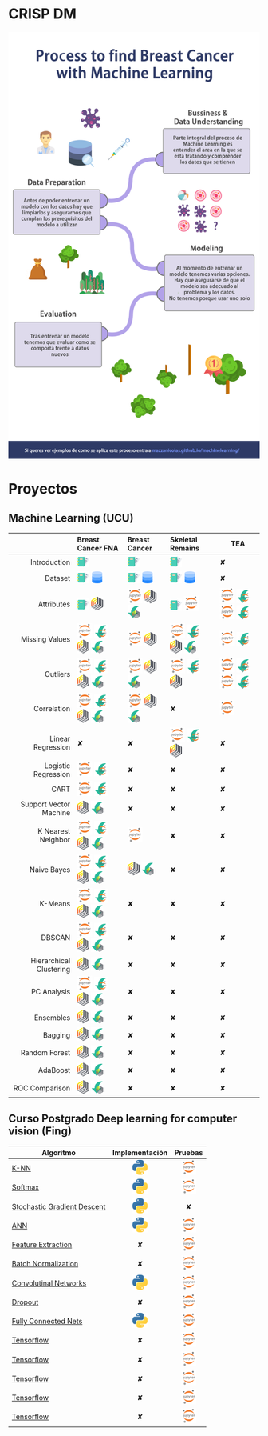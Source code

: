 # CRISP DM

![](./img/ml.png)


# Proyectos

## Machine Learning (UCU)

|                     | Breast Cancer FNA          | Breast Cancer | Skeletal Remains  | TEA | 
|--------------------:| :------------------------- | :------------ | :---------------- | ---- |
| Introduction        | [![RM](./img/dc.png)][1_1] | [![RM](./img/dc.png)][2_1] | [![RM](./img/dc.png)][3_1] | ✘ | 
| Dataset             | [![RM](./img/dc.png)][1_2] [![RM](./img/dd.png)][1_2_1] | [![RM](./img/dc.png)][2_2] [![RM](./img/dd.png)][2_2_2] | [![RM](./img/dc.png)][3_2] [![RM](./img/dd.png)][3_2_2] | ✘ | 
| Attributes          | [![RM](./img/dc.png)][1_3] [![RM](./img/rm.png)][1_3_1] | [![RM](./img/jn.png)][2_3] [![RM](./img/rm.png)][2_3_2] [![RM](./img/rd.png)][2_3_3] | [![RM](./img/dc.png)][3_3] [![RM](./img/jn.png)][3_3_2] | [![RM](./img/jn.png)][4_3] [![RM](./img/jd.png)][4_3_2] [![RM](./img/jn.png)][4_3_3] [![RM](./img/jd.png)][4_3_4] | 
| Missing Values      | [![RM](./img/jn.png)][1_4] [![RM](./img/jd.png)][1_4_2] [![RM](./img/rm.png)][1_4_3] [![RM](./img/rd.png)][1_4_4] | [![RM](./img/jn.png)][2_4] [![RM](./img/rm.png)][2_4_2] | [![RM](./img/jn.png)][3_4] [![RM](./img/jd.png)][3_4_2] [![RM](./img/rm.png)][3_4_3] [![RM](./img/rd.png)][3_4_4] | [![RM](./img/jn.png)][4_4] [![RM](./img/jd.png)][4_4_2] | 
| Outliers            | [![RM](./img/jn.png)][1_5] [![RM](./img/jd.png)][1_5_2] [![RM](./img/rm.png)][1_5_3] [![RM](./img/rd.png)][1_5_4] | [![RM](./img/jn.png)][2_5] [![RM](./img/rm.png)][2_5_2] [![RM](./img/rd.png)][2_5_3] | [![RM](./img/jn.png)][3_5] [![RM](./img/jd.png)][3_5_2] [![RM](./img/rm.png)][3_5_3] | [![RM](./img/jn.png)][4_5] [![RM](./img/jd.png)][4_5_2] [![RM](./img/jn.png)][4_5_3] [![RM](./img/jd.png)][4_5_4] | 
| Correlation         | [![RM](./img/jn.png)][1_6] [![RM](./img/jd.png)][1_6_2] [![RM](./img/rm.png)][1_6_3] [![RM](./img/rd.png)][1_6_4] | [![RM](./img/jn.png)][2_6] [![RM](./img/rm.png)][2_6_2] [![RM](./img/rd.png)][2_6_3] | ✘  | [![RM](./img/jn.png)][4_6] | 
| Linear Regression   | ✘ | ✘ | [![RM](./img/jn.png)][3_7] [![RM](./img/jd.png)][3_7_2] [![RM](./img/rm.png)][3_7_3] | ✘ | 
| Logistic Regression | [![RM](./img/jn.png)][1_8] [![RM](./img/jd.png)][1_8_2] | ✘ | ✘ | ✘ | 
| CART                | [![RM](./img/jn.png)][1_9] [![RM](./img/jd.png)][1_9_2] | ✘ | ✘ | ✘ | 
| Support Vector Machine | [![RM](./img/rm.png)][1_10] [![RM](./img/rd.png)][1_10_1] | ✘ | ✘ | ✘ | 
| K Nearest Neighbor  | [![RM](./img/jn.png)][1_11_3] [![RM](./img/jd.png)][1_11_4] [![RM](./img/rm.png)][1_11] [![RM](./img/rd.png)][1_11_2] | [![RM](./img/jn.png)][2_11] | ✘ | ✘ | 
| Naive Bayes         | [![RM](./img/jn.png)][1_12_3] [![RM](./img/jd.png)][1_12_4] [![RM](./img/rm.png)][1_12] [![RM](./img/rd.png)][1_12_2] | [![RM](./img/rm.png)][2_12] [![RM](./img/rd.png)][2_12_2] | ✘ | ✘ | 
| K-Means             | [![RM](./img/jn.png)][1_13_3] [![RM](./img/jd.png)][1_13_4] [![RM](./img/rm.png)][1_13] [![RM](./img/rd.png)][1_13_2] | ✘ | ✘ | ✘ | 
| DBSCAN              | [![RM](./img/jn.png)][1_14_3] [![RM](./img/jd.png)][1_14_4] [![RM](./img/rm.png)][1_14] [![RM](./img/rd.png)][1_14_2]  | ✘ | ✘ | ✘ | 
| Hierarchical Clustering | [![RM](./img/rm.png)][1_15] [![RM](./img/rd.png)][1_15_2]  | ✘ | ✘ | ✘ | 
| PC Analysis         | [![RM](./img/jn.png)][1_16_3] [![RM](./img/jd.png)][1_16_4] [![RM](./img/rm.png)][1_16] [![RM](./img/rd.png)][1_16_2] | ✘ | ✘ | ✘ | 
| Ensembles           | [![RM](./img/rm.png)][1_17] [![RM](./img/rd.png)][1_17_2] | ✘ | ✘ | ✘ | 
| Bagging             | [![RM](./img/rm.png)][1_18] [![RM](./img/rd.png)][1_18_2] | ✘ | ✘ | ✘ | 
| Random Forest       | [![RM](./img/rm.png)][1_19] [![RM](./img/rd.png)][1_19_2] | ✘ | ✘ | ✘ | 
| AdaBoost            | [![RM](./img/rm.png)][1_20] [![RM](./img/rd.png)][1_20_2] | ✘ | ✘ | ✘ | 
| ROC Comparison      | [![RM](./img/rm.png)][1_21] [![RM](./img/rd.png)][1_21_2] | ✘ | ✘ | ✘ | 


<!-- Introduction -->
[1_1]: ./ucu_machine_learning/breast-cancer-fna/documents/1_introduction.md
<!-- Dataset -->
[1_2]: ./ucu_machine_learning/breast-cancer-fna/documents/2_dataset.md
[1_2_1]: ./ucu_machine_learning/breast-cancer-fna/dataset/breast-cancer.csv
<!-- Attributes -->
[1_3]: ./ucu_machine_learning/breast-cancer-fna/documents/3_attributes_text.md
[1_3_1]: ./ucu_machine_learning/breast-cancer-fna/documents/3_attributes_rapidminer.md
<!-- Missing Values -->
[1_4]: ./ucu_machine_learning/breast-cancer-fna/documents/4_missing_values_code.md
[1_4_2]: ./ucu_machine_learning/breast-cancer-fna/notebooks/Missing_Values.ipynb
[1_4_3]: ./ucu_machine_learning/breast-cancer-fna/documents/4_missing_values_rapidminer.md
[1_4_4]: ./ucu_machine_learning/breast-cancer-fna/process/missing-values.rmp
<!-- Outliers -->
[1_5]: ./ucu_machine_learning/breast-cancer-fna/documents/5_outliers_code.md
[1_5_2]: ./ucu_machine_learning/breast-cancer-fna/notebooks/Outliers.ipynb
[1_5_3]: ./ucu_machine_learning/breast-cancer-fna/documents/5_outliers_rapidminer.md
[1_5_4]: ./ucu_machine_learning/breast-cancer-fna/process/outliers.rmp
<!-- Correlation -->
[1_6]: ./ucu_machine_learning/breast-cancer-fna/documents/6_correlation_code.md
[1_6_2]: ./ucu_machine_learning/breast-cancer-fna/notebooks/correlation.ipynb
[1_6_3]: ./ucu_machine_learning/breast-cancer-fna/documents/6_correlation_rapidminer.md
[1_6_4]: ./ucu_machine_learning/breast-cancer-fna/process/correlation.rmp
<!-- Linear Regression -->
[1_7]: ./
<!-- Logistic Regression -->
[1_8]: ./ucu_machine_learning/breast-cancer-fna/documents/8_logistic_regression_code.md
[1_8_2]: ./ucu_machine_learning/breast-cancer-fna/notebooks/Logistic_Regression.ipynb
<!-- CART -->
[1_9]: ./ucu_machine_learning/breast-cancer-fna/documents/9_CART_code.md
[1_9_2]: ./ucu_machine_learning/breast-cancer-fna/notebooks/CART.ipynb
<!-- Support Vector Machine -->
[1_10]: ./ucu_machine_learning/breast-cancer-fna/documents/10_SVM_rapidminer.md
[1_10_1]: ./ucu_machine_learning/breast-cancer-fna/process/SVM.rmp
<!-- K Nearest Neighbor -->
[1_11]: ./ucu_machine_learning/breast-cancer-fna/documents/11_knn_rapidminer.md
[1_11_2]: ./ucu_machine_learning/breast-cancer-fna/process/knn.rmp
[1_11_3]: ./ucu_machine_learning/breast-cancer-fna/documents/11_knn_code.md
[1_11_4]: ./ucu_machine_learning/breast-cancer-fna/notebooks/K-NN.ipynb
<!-- Naive Bayes -->
[1_12]: ./ucu_machine_learning/breast-cancer-fna/documents/12_naive_bayes_rapidminer.md
[1_12_2]: ./ucu_machine_learning/breast-cancer-fna/process/naive-bayes.rmp
[1_12_3]: ./ucu_machine_learning/breast-cancer-fna/documents/12_naive_bayes_code.md
[1_12_4]: ./ucu_machine_learning/breast-cancer-fna/notebooks/Naive_Bayes.ipynb
<!-- K-Means -->
[1_13]: ./ucu_machine_learning/breast-cancer-fna/documents/13_k_means.md
[1_13_2]: ./ucu_machine_learning/breast-cancer-fna/process/kmeans.rmp
[1_13_3]: ./ucu_machine_learning/breast-cancer-fna/documents/13_k_means_code.md
[1_13_4]: ./ucu_machine_learning/breast-cancer-fna/notebooks/K-Means.ipynb
<!-- DBSCAN -->
[1_14]: ./ucu_machine_learning/breast-cancer-fna/documents/14_dbscan_rapidminer.md
[1_14_2]: ./ucu_machine_learning/breast-cancer-fna/process/dbscan.rmp
[1_14_3]: ./ucu_machine_learning/breast-cancer-fna/documents/14_dbscan_code.md
[1_14_4]: ./ucu_machine_learning/breast-cancer-fna/process/DBSCAN.ipynb
<!-- Hierarchical Clustering -->
[1_15]: ./ucu_machine_learning/breast-cancer-fna/documents/15_hierarchical_clustering.md
[1_15_2]: ./ucu_machine_learning/breast-cancer-fna/process/hierarchical-clustering.rmp
<!-- PC Analysis -->
[1_16]: ./ucu_machine_learning/breast-cancer-fna/documents/16_pca.md
[1_16_2]: ./ucu_machine_learning/breast-cancer-fna/process/pca.rmp
[1_16_3]: ./ucu_machine_learning/breast-cancer-fna/documents/16_pca_code.md
[1_16_4]: ./ucu_machine_learning/breast-cancer-fna/notebooks/PCA.ipynb
<!-- Ensembles -->
[1_17]: ./ucu_machine_learning/breast-cancer-fna/documents/17-Ensembles.md
[1_17_2]: ./ucu_machine_learning/breast-cancer-fna/process/ensambles.rmp
<!-- Bagging -->
[1_18]: ./ucu_machine_learning/breast-cancer-fna/documents/18-Bagging.md
[1_18_2]: ./ucu_machine_learning/breast-cancer-fna/process/bagging.rmp
<!-- Random Forest -->
[1_19]: ./ucu_machine_learning/breast-cancer-fna/documents/19-random_forest.md
[1_19_2]: ./ucu_machine_learning/breast-cancer-fna/process/random-forest.rmp
<!-- AdaBoost -->
[1_20]: ./ucu_machine_learning/breast-cancer-fna/documents/20-adaboost.md
[1_20_2]: ./ucu_machine_learning/breast-cancer-fna/process/adaboost.rmp
<!-- ROC -->
[1_21]: ./ucu_machine_learning/breast-cancer-fna/documents/21_roc.md
[1_21_2]: ./ucu_machine_learning/breast-cancer-fna/process/roc.rmp



<!-- Introduction -->
[2_1]: ./ucu_machine_learning/breast-cancer/documents/1_introduction.md
<!-- Dataset -->
[2_2]: ./ucu_machine_learning/breast-cancer/documents/2_dataset.md
[2_2_2]: ./ucu_machine_learning/breast-cancer/dataset/breast-cancer.csv
<!-- Attributes -->
[2_3]: ./ucu_machine_learning/breast-cancer/documents/3_attributes_code.md
[2_3_2]: ./ucu_machine_learning/breast-cancer/documents/3_attributes_rapidminer.md
[2_3_3]: ./ucu_machine_learning/breast-cancer/process/attributes.rmp
<!-- Missing Values -->
[2_4]: ./ucu_machine_learning/breast-cancer/documents/4_missing_values_code.md
[2_4_2]: ./ucu_machine_learning/breast-cancer/documents/4_missing_values_rapidminer.md
<!-- Outliers -->
[2_5]: ./ucu_machine_learning/breast-cancer/documents/5_outliers_code.md
[2_5_2]: ./ucu_machine_learning/breast-cancer/documents/5_outliers_rapidminer.md
[2_5_3]: ./ucu_machine_learning/breast-cancer/process/outliers.rmp
<!-- Correlation -->
[2_6]: ./ucu_machine_learning/breast-cancer/documents/6_correlation_code.md
[2_6_2]: ./ucu_machine_learning/breast-cancer/documents/6_correlation_rapidminer.md
[2_6_3]: ./ucu_machine_learning/breast-cancer/process/correlation.rmp
<!-- Linear Regression -->
[2_7]: ./
<!-- Logistic Regression -->
[2_8]: ./
<!-- CART -->
[2_9]: ./
<!-- Support Vector Machine -->
[2_10]: ./
<!-- K Nearest Neighbor -->
[2_11]: ./ucu_machine_learning/breast-cancer/documents/11_KNN_code.md
<!-- Naive Bayes -->
[2_12]: ./ucu_machine_learning/breast-cancer/documents/12_naive_bayes_rapidminer.md
[2_12_2]: ./ucu_machine_learning/breast-cancer/process/naive-bayes.rmp
<!-- K-Means -->
[2_13]: ./
<!-- DBSCAN -->
[2_14]: ./
<!-- Hierarchical Clustering -->
[2_15]: ./
<!-- PC Analysis -->
[2_16]: ./
<!-- Ensembles -->
[2_17]: ./
<!-- Bagging -->
[2_18]: ./
<!-- Random Forest -->
[2_19]: ./
<!-- Boosting -->
[2_20]: ./
<!-- AdaBoost -->
[2_21]: ./




<!-- Introduction -->
[3_1]: ./ucu_machine_learning/skeletal-remains/documents/1_introduction.md
<!-- Dataset -->
[3_2]: ./ucu_machine_learning/skeletal-remains/documents/2_dataset.md
[3_2_2]: ./ucu_machine_learning/skeletal-remains/dataset/Knogler.accdb
<!-- Attributes -->
[3_3]: ./ucu_machine_learning/skeletal-remains/documents/3_attributes_text.md
[3_3_2]: ./ucu_machine_learning/skeletal-remains/documents/3_attributes_code.md
<!-- Missing Values -->
[3_4]: ./ucu_machine_learning/skeletal-remains/documents/4_missing_values_code.md
[3_4_2]: ./ucu_machine_learning/skeletal-remains/notebooks/missing-values.ipynb
[3_4_3]: ./ucu_machine_learning/skeletal-remains/documents/4_missing_values_rapidminer.md
[3_4_4]: ./ucu_machine_learning/skeletal-remains/process/missing-values.rmp
<!-- Outliers -->
[3_5]: ./ucu_machine_learning/skeletal-remains/documents/5_outliers_code.md
[3_5_2]: ./ucu_machine_learning/skeletal-remains/notebooks/outliers.ipynb
[3_5_3]: ./ucu_machine_learning/skeletal-remains/documents/5_outliers_rapidminer.md
<!-- Correlation -->
[3_6]: ./ucu_machine_learning/skeletal-remains/documents/
<!-- Linear Regression -->
[3_7]: ./ucu_machine_learning/skeletal-remains/documents/7_linear_regression_code.md
[3_7_2]: ./ucu_machine_learning/skeletal-remains/notebooks/linear-regression.ipynb
[3_7_3]: ./ucu_machine_learning/skeletal-remains/documents/7_linear_regression_rapidminer.md
<!-- Logistic Regression -->
[3_8]: ./ucu_machine_learning/skeletal-remains/documents/
<!-- CART -->
[3_9]: ./ucu_machine_learning/skeletal-remains/documents/
<!-- Support Vector Machine -->
[3_10]: ./ucu_machine_learning/skeletal-remains/documents/
<!-- K Nearest Neighbor -->
[3_11]: ./ucu_machine_learning/skeletal-remains/documents/
<!-- Naive Bayes -->
[3_12]: ./ucu_machine_learning/skeletal-remains/documents/
<!-- K-Means -->
[3_13]: ./ucu_machine_learning/skeletal-remains/documents/
<!-- DBSCAN -->
[3_14]: ./ucu_machine_learning/skeletal-remains/documents/
<!-- Hierarchical Clustering -->
[3_15]: ./ucu_machine_learning/skeletal-remains/documents/
<!-- PC Analysis -->
[3_16]: ./ucu_machine_learning/skeletal-remains/documents/
<!-- Ensembles -->
[3_17]: ./ucu_machine_learning/skeletal-remains/documents/
<!-- Bagging -->
[3_18]: ./ucu_machine_learning/skeletal-remains/documents/
<!-- Random Forest -->
[3_19]: ./ucu_machine_learning/skeletal-remains/documents/
<!-- Boosting -->
[3_20]: ./ucu_machine_learning/skeletal-remains/documents/
<!-- AdaBoost -->
[3_21]: ./ucu_machine_learning/skeletal-remains/documents/



<!-- Introduction -->
[4_1]: ./
<!-- Dataset -->
[4_2]: ./
<!-- Attributes -->
[4_3]: ./ucu_machine_learning/tea/documents/1-Data-Preparaton/data_preparation.md
[4_3_2]: ./ucu_machine_learning/tea/notebooks/1-Data_Preparation.ipynb
[4_3_3]:./ucu_machine_learning/tea/documents/3-Attribute-Generation/attribute_generation.md
[4_3_4]:./ucu_machine_learning/tea/notebooks/3-Attribute_Generation.ipynb
<!-- Missing Values -->
[4_4]: ./ucu_machine_learning/tea/documents/4-Attribute-Generation-II/attribute_generation_II.md
[4_4_2]: ./ucu_machine_learning/tea/notebooks/4-Attribute_Generation_II.ipynb
<!-- Outliers -->
[4_5]: ./ucu_machine_learning/tea/documents/2-Outliers/outliers.md
[4_5_2]: ./ucu_machine_learning/tea/notebooks/2-Outliers.ipynb
[4_5_3]: ./ucu_machine_learning/tea/documents/5-Outliers-II/outliers_II.md
[4_5_4]: ./ucu_machine_learning/tea/notebooks/5-Outliers_II.ipynb
<!-- Correlation -->
[4_6]: ./ucu_machine_learning/tea/documents/6-Attributes-Overview.html
<!-- Linear Regression -->
[4_7]: ./
<!-- Logistic Regression -->
[4_8]: ./
<!-- CART -->
[4_9]: ./
<!-- Support Vector Machine -->
[4_10]: ./
<!-- K Nearest Neighbor -->
[4_11]: ./
<!-- Naive Bayes -->
[4_12]: ./
<!-- K-Means -->
[4_13]: ./
<!-- DBSCAN -->
[4_14]: ./
<!-- Hierarchical Clustering -->
[4_15]: ./
<!-- PC Analysis -->
[4_16]: ./
<!-- Ensembles -->
[4_17]: ./
<!-- Bagging -->
[4_18]: ./
<!-- Random Forest -->
[4_19]: ./
<!-- Boosting -->
[4_20]: ./
<!-- AdaBoost -->
[4_21]: ./

<!-- Introduction -->
[5_1]: ./
<!-- Dataset -->
[5_2]: ./
<!-- Attributes -->
[5_3]: ./
<!-- Missing Values -->
[5_4]: ./
<!-- Outliers -->
[5_5]: ./
<!-- Correlation -->
[5_6]: ./
<!-- Linear Regression -->
[5_7]: ./
<!-- Logistic Regression -->
[5_8]: ./
<!-- CART -->
[5_9]: ./
<!-- Support Vector Machine -->
[5_10]: ./
<!-- K Nearest Neighbor -->
[5_11]: ./
<!-- Naive Bayes -->
[5_12]: ./
<!-- K-Means -->
[5_13]: ./
<!-- DBSCAN -->
[5_14]: ./
<!-- Hierarchical Clustering -->
[5_15]: ./
<!-- PC Analysis -->
[5_16]: ./
<!-- Ensembles -->
[5_17]: ./
<!-- Bagging -->
[5_18]: ./
<!-- Random Forest -->
[5_19]: ./
<!-- Boosting -->
[5_20]: ./
<!-- AdaBoost -->
[5_21]: ./



## Curso Postgrado Deep learning for computer vision (Fing)

| Algoritmo | Implementación | Pruebas |  
|-----------|:--------------:|:-------:|
| [K-NN](./proyects/deep-learning/k-nn.md) | [![PY](./img/py.png)][KNN-imp] | [![PY](./img/jn.png)][KNN]  |
| [Softmax](./proyects/deep-learning/softmax.md) | [![PY](./img/py.png)][Softmax-imp] | [![JN](./img/jn.png)][Softmax] |
| [Stochastic Gradient Descent](./proyects/deep-learning/stochastic-gradient-descent.md)  | [![PY](./img/py.png)][SGD-imp] | ✘ |
| [ANN](./proyects/deep-learning/ann.md) | [![PY](./img/py.png)][ANN-imp] | [![PY](./img/jn.png)][ANN] | 
| [Feature Extraction](./proyects/deep-learning/image-feature.md) | ✘ | [![PY](./img/jn.png)][FE] | 
| [Batch Normalization](./proyects/deep-learning/BatchNormalization.md) | ✘ | [![PY](./img/jn.png)][BN] | 
| [Convolutinal Networks](./proyects/deep-learning/ConvolutionalNetworks.md) | [![PY](./img/py.png)][CNN-imp] | [![PY](./img/jn.png)][CN] | 
| [Dropout](./proyects/deep-learning/Dropout.md) | ✘ | [![PY](./img/jn.png)][DO] | 
| [Fully Connected Nets](./proyects/deep-learning/FullyConnectedNets.md) | [![PY](./img/py.png)][FCN-imp] | [![PY](./img/jn.png)][FCN] | 
| [Tensorflow](./proyects/deep-learning/Tensorflow.md) | ✘ | [![PY](./img/jn.png)][TSF] | 
| [Tensorflow](./proyects/deep-learning/Tensorflow.md) | ✘ | [![PY](./img/jn.png)][IMGe] | 
| [Tensorflow](./proyects/deep-learning/Tensorflow.md) | ✘ | [![PY](./img/jn.png)][IMGr] | 
| [Tensorflow](./proyects/deep-learning/Tensorflow.md) | ✘ | [![PY](./img/jn.png)][LSTM] | 
| [Tensorflow](./proyects/deep-learning/Tensorflow.md) | ✘ | [![PY](./img/jn.png)][RNNC] | 


[KNN-imp]: ./proyects/deep-learning/knn-implementation.md
[Softmax-imp]: ./proyects/deep-learning/softmax-implementation.md
[SGD-imp]: ./proyects/deep-learning/stochastic-gradient-descent.md#linear-classifier-&-sgd-implementation
[ANN-imp]: ./proyects/deep-learning/ann-implementation.md
[CNN-imp]: ./proyects/deep-learning/cnn-implementation.md
[FCN-imp]: ./proyects/deep-learning/fullyconnectednets.md

[KNN]: ./proyects/deep-learning/k-nn.md
[Softmax]: ./proyects/deep-learning/softmax.md
[ANN]: ./proyects/deep-learning/ann.md
[FE]: ./proyects/deep-learning/image-features.md
[BN]: ./proyects/deep-learning/BatchNormalization.md
[CN]: ./proyects/deep-learning/ConvolutionalNetworks.md
[DO]: ./proyects/deep-learning/Dropout.md
[FCN]: ./proyects/deep-learning/FullyConnectedNets.md
[TSF]: ./proyects/deep-learning/Tensorflow.md

[IMGe]: ./proyects/deep-learning/ImageGeneration/ImageGeneration.md
[IMGr]: ./proyects/deep-learning/ImageGradients/ImageGradients.md
[LSTM]: ./proyects/deep-learning/LSTM_Captioning/LSTM_Captioning.md
[RNNC]: ./proyects/deep-learning/RNN_Captioning/RNN_Captioning.md